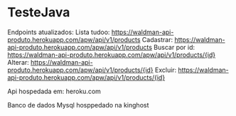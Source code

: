 # TesteJava
Endpoints atualizados:
Lista tudoo: https://waldman-api-produto.herokuapp.com/apw/api/v1/products
Cadastrar: https://waldman-api-produto.herokuapp.com/apw/api/v1/products
Buscar por id: https://waldman-api-produto.herokuapp.com/apw/api/v1/products/{id}
Alterar: https://waldman-api-produto.herokuapp.com/apw/api/v1/products/{id}
Excluir: https://waldman-api-produto.herokuapp.com/apw/api/v1/products/{id}

Api hospedada em: heroku.com

Banco de dados Mysql hosppedado na kinghost


